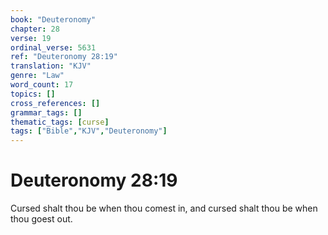 ```yaml
---
book: "Deuteronomy"
chapter: 28
verse: 19
ordinal_verse: 5631
ref: "Deuteronomy 28:19"
translation: "KJV"
genre: "Law"
word_count: 17
topics: []
cross_references: []
grammar_tags: []
thematic_tags: [curse]
tags: ["Bible","KJV","Deuteronomy"]
---
```


# Deuteronomy 28:19

Cursed shalt thou be when thou comest in, and cursed shalt thou be when thou goest out.
